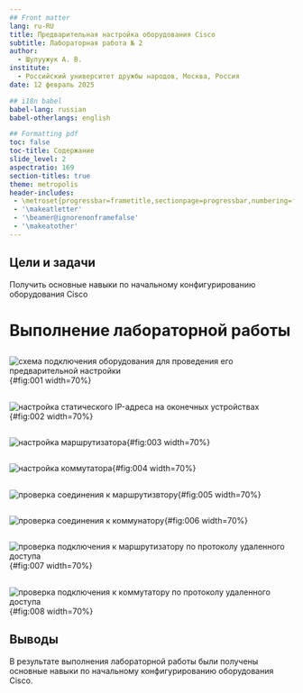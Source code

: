 ```yaml
---
## Front matter
lang: ru-RU
title: Предварительная настройка оборудования Cisco
subtitle: Лабораторная работа № 2
author:
  - Шулуужук А. В.
institute:
  - Российский университет дружбы народов, Москва, Россия
date: 12 февраль 2025

## i18n babel
babel-lang: russian
babel-otherlangs: english

## Formatting pdf
toc: false
toc-title: Содержание
slide_level: 2
aspectratio: 169
section-titles: true
theme: metropolis
header-includes:
 - \metroset{progressbar=frametitle,sectionpage=progressbar,numbering=fraction}
 - '\makeatletter'
 - '\beamer@ignorenonframefalse'
 - '\makeatother'
---
```


## Цели и задачи

Получить основные навыки по начальному конфигурированию оборудования Cisco

# Выполнение лабораторной работы

##

![схема подключения оборудования для проведения его предварительной настройки](image/1.png){#fig:001 width=70%}

##

![настройка статического IP-адреса на оконечных устройствах](image/2.png){#fig:002 width=70%}

##

![настройка маршрутизатора](image/3.png){#fig:003 width=70%}

##

![настройка коммутатора](image/4.png){#fig:004 width=70%}

## 

![проверка соединения к маршрутизвтору](image/5.png){#fig:005 width=70%}

##

![проверка соединения к коммунатору](image/6.png){#fig:006 width=70%}

##

![проверка подключения к маршрутизатору по протоколу удаленного доступа](image/7.png){#fig:007 width=70%}

##

![проверка подключения к коммутатору по протоколу удаленного доступа](image/8.png){#fig:008 width=70%}

## Выводы

В результате выполнения лабораторной работы были получены основные навыки по начальному конфигурированию оборудования Cisco.
